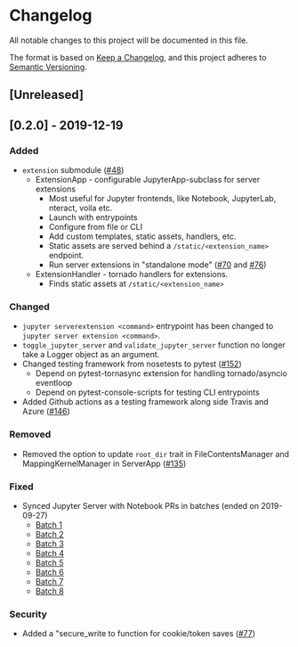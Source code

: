 # Changelog

All notable changes to this project will be documented in this file.

The format is based on [Keep a Changelog](https://keepachangelog.com/en/1.0.0/),
and this project adheres to [Semantic Versioning](https://semver.org/spec/v2.0.0.html).

## [Unreleased]


## [0.2.0] - 2019-12-19

### Added
- `extension` submodule ([#48](https://github.com/jupyter/jupyter_server/pull/48))
    - ExtensionApp - configurable JupyterApp-subclass for server extensions
        - Most useful for Jupyter frontends, like Notebook, JupyterLab, nteract, voila etc.
        - Launch with entrypoints
        - Configure from file or CLI
        - Add custom templates, static assets, handlers, etc.
        - Static assets are served behind a `/static/<extension_name>` endpoint.
        - Run server extensions in "standalone mode" ([#70](https://github.com/jupyter/jupyter_server/pull/70) and [#76](https://github.com/jupyter/jupyter_server/pull/76))
    - ExtensionHandler - tornado handlers for extensions.
        - Finds static assets at `/static/<extension_name>`

### Changed
- `jupyter serverextension <command>` entrypoint has been changed to `jupyter server extension <command>`.
- `toggle_jupyter_server` and `validate_jupyter_server` function no longer take a Logger object as an argument.
- Changed testing framework from nosetests to pytest ([#152](https://github.com/jupyter/jupyter_server/pull/152))
    - Depend on pytest-tornasync extension for handling tornado/asyncio eventloop
    - Depend on pytest-console-scripts for testing CLI entrypoints
- Added Github actions as a testing framework along side Travis and Azure ([#146](https://github.com/jupyter/jupyter_server/pull/146))

### Removed
- Removed the option to update `root_dir` trait in FileContentsManager and MappingKernelManager in ServerApp ([#135](https://github.com/jupyter/jupyter_server/pull/135))

### Fixed
- Synced Jupyter Server with Notebook PRs in batches (ended on 2019-09-27)
    - [Batch 1](https://github.com/jupyter/jupyter_server/pull/95)
    - [Batch 2](https://github.com/jupyter/jupyter_server/pull/97)
    - [Batch 3](https://github.com/jupyter/jupyter_server/pull/98)
    - [Batch 4](https://github.com/jupyter/jupyter_server/pull/99)
    - [Batch 5](https://github.com/jupyter/jupyter_server/pull/103)
    - [Batch 6](https://github.com/jupyter/jupyter_server/pull/104)
    - [Batch 7](https://github.com/jupyter/jupyter_server/pull/105)
    - [Batch 8](https://github.com/jupyter/jupyter_server/pull/106)

### Security
- Added a "secure_write to function for cookie/token saves ([#77](https://github.com/jupyter/jupyter_server/pull/77))